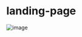 # landing-page

![image](https://github.com/preetikumari560/landing-page/assets/99315911/cd90af15-3e20-43e4-a4ec-b8b59531a51a)
